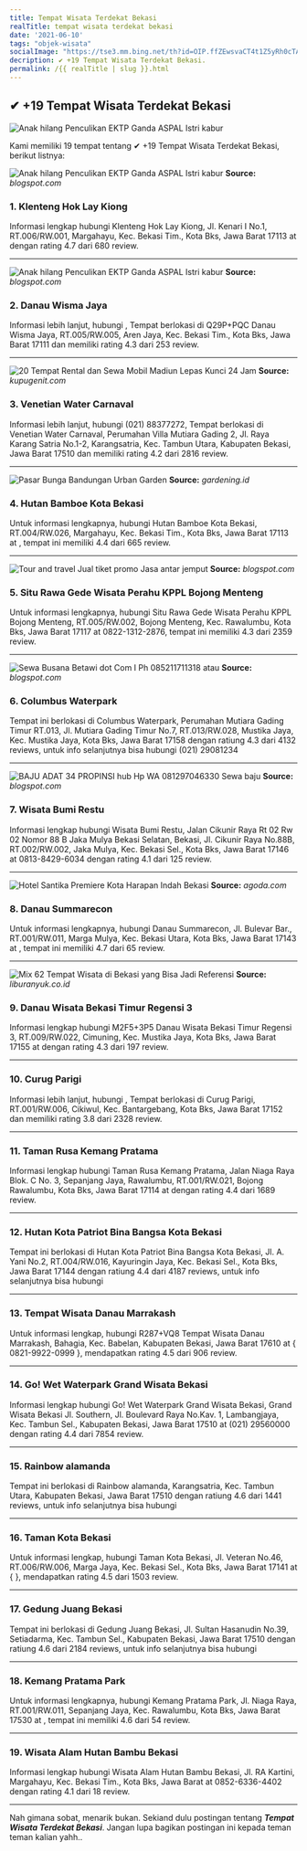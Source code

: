 ```yaml
---
title: Tempat Wisata Terdekat Bekasi
realTitle: tempat wisata terdekat bekasi
date: '2021-06-10'
tags: "objek-wisata"
socialImage: "https://tse3.mm.bing.net/th?id=OIP.ffZEwsvaCT4t1Z5yRh0cTAHaIC&amp;pid=15.1"
decription: ✔ +19 Tempat Wisata Terdekat Bekasi.
permalink: /{{ realTitle | slug }}.html
---
```


## ✔ +19 Tempat Wisata Terdekat Bekasi

![Anak hilang Penculikan EKTP Ganda  ASPAL Istri kabur ](https://2.bp.blogspot.com/-nqoJoAIN2YY/V_pYBZvLrkI/AAAAAAAAAMk/EeQnqP9CtigzvhjwcB7iq-4fhQozqvLyQCLcB/s1600/a%2Bkabur%2Bnana.jpg)



Kami memiliki 19 tempat tentang ✔ +19 Tempat Wisata Terdekat Bekasi, berikut listnya:



![Anak hilang Penculikan EKTP Ganda  ASPAL Istri kabur ](https://tse3.mm.bing.net/th?id=OIP.3pCTDnlRpNUZTR_GzcAzpAHaFT&amp;pid=15.1)
**Source:** _blogspot.com_


### 1. Klenteng Hok Lay Kiong



Informasi lengkap hubungi Klenteng Hok Lay Kiong, Jl. Kenari I No.1, RT.006/RW.001, Margahayu, Kec. Bekasi Tim., Kota Bks, Jawa Barat 17113 at  dengan rating 4.7 dari 680 review.

---


![Anak hilang Penculikan EKTP Ganda  ASPAL Istri kabur ](https://tse4.mm.bing.net/th?id=OIP.F3CgKeX3RQTk0EM0w4XYpgHaD4&amp;pid=15.1)
**Source:** _blogspot.com_


### 2. Danau Wisma Jaya



Informasi lebih lanjut, hubungi , Tempat berlokasi di Q29P+PQC Danau Wisma Jaya, RT.005/RW.005, Aren Jaya, Kec. Bekasi Tim., Kota Bks, Jawa Barat 17111 dan memiliki rating 4.3 dari 253 review.

---


![20 Tempat Rental dan Sewa Mobil Madiun Lepas Kunci 24 Jam](https://tse3.mm.bing.net/th?id=OIP.mL785-FIk7QYVeun9viHvgHaEb&amp;pid=15.1)
**Source:** _kupugenit.com_


### 3. Venetian Water Carnaval



Informasi lebih lanjut, hubungi (021) 88377272, Tempat berlokasi di Venetian Water Carnaval, Perumahan Villa Mutiara Gading 2, Jl. Raya Karang Satria No.1-2, Karangsatria, Kec. Tambun Utara, Kabupaten Bekasi, Jawa Barat 17510 dan memiliki rating 4.2 dari 2816 review.

---


![Pasar Bunga Bandungan  Urban Garden](https://tse3.mm.bing.net/th?id=OIP.vFHfj1quz6bhKd_LxeoNWgHaEv&amp;pid=15.1)
**Source:** _gardening.id_


### 4. Hutan Bamboe Kota Bekasi



Untuk informasi lengkapnya, hubungi Hutan Bamboe Kota Bekasi, RT.004/RW.026, Margahayu, Kec. Bekasi Tim., Kota Bks, Jawa Barat 17113 at , tempat ini memiliki 4.4 dari 665 review.

---


![Tour and travel Jual tiket promo Jasa antar jemput ](https://tse4.mm.bing.net/th?id=OIP.wtldJi2__1wEhjt5txBpdAHaEe&amp;pid=15.1)
**Source:** _blogspot.com_


### 5. Situ Rawa Gede Wisata Perahu KPPL Bojong Menteng



Untuk informasi lengkapnya, hubungi Situ Rawa Gede Wisata Perahu KPPL Bojong Menteng, RT.005/RW.002, Bojong Menteng, Kec. Rawalumbu, Kota Bks, Jawa Barat 17117 at 0822-1312-2876, tempat ini memiliki 4.3 dari 2359 review.

---


![Sewa Busana Betawi dot Com I Ph 085211711318 atau ](https://tse3.mm.bing.net/th?id=OIP.-yVoJ9SFgwDSOnq7Cm_U5AHaFs&amp;pid=15.1)
**Source:** _blogspot.com_


### 6. Columbus Waterpark



Tempat ini berlokasi di Columbus Waterpark, Perumahan Mutiara Gading Timur RT.013, Jl. Mutiara Gading Timur No.7, RT.013/RW.028, Mustika Jaya, Kec. Mustika Jaya, Kota Bks, Jawa Barat 17158 dengan ratiung 4.3 dari 4132 reviews, untuk info selanjutnya bisa hubungi (021) 29081234

---


![BAJU ADAT 34 PROPINSI hub Hp  WA 081297046330 Sewa baju ](https://tse2.mm.bing.net/th?id=OIP.qexUkOsxvfvYwHyapBhxcgHaD4&amp;pid=15.1)
**Source:** _blogspot.com_


### 7. Wisata Bumi Restu



Informasi lengkap hubungi Wisata Bumi Restu, Jalan Cikunir Raya Rt 02 Rw 02 Nomor 88 B Jaka Mulya Bekasi Selatan, Bekasi, Jl. Cikunir Raya No.88B, RT.002/RW.002, Jaka Mulya, Kec. Bekasi Sel., Kota Bks, Jawa Barat 17146 at 0813-8429-6034 dengan rating 4.1 dari 125 review.

---


![Hotel Santika Premiere Kota Harapan Indah Bekasi ](https://tse4.mm.bing.net/th?id=OIP.0MnHOdcg1B1_FUhx-S3pRQHaFj&amp;pid=15.1)
**Source:** _agoda.com_


### 8. Danau Summarecon



Untuk informasi lengkapnya, hubungi Danau Summarecon, Jl. Bulevar Bar., RT.001/RW.011, Marga Mulya, Kec. Bekasi Utara, Kota Bks, Jawa Barat 17143 at , tempat ini memiliki 4.7 dari 65 review.

---


![Mix 62 Tempat Wisata di Bekasi yang Bisa Jadi Referensi ](https://tse1.mm.bing.net/th?id=OIP.dX-By0IiV9Lh_jrAvqwubwHaE8&amp;pid=15.1)
**Source:** _liburanyuk.co.id_


### 9. Danau Wisata Bekasi Timur Regensi 3



Informasi lengkap hubungi M2F5+3P5 Danau Wisata Bekasi Timur Regensi 3, RT.009/RW.022, Cimuning, Kec. Mustika Jaya, Kota Bks, Jawa Barat 17155 at  dengan rating 4.3 dari 197 review.

---


### 10. Curug Parigi



Informasi lebih lanjut, hubungi , Tempat berlokasi di Curug Parigi, RT.001/RW.006, Cikiwul, Kec. Bantargebang, Kota Bks, Jawa Barat 17152 dan memiliki rating 3.8 dari 2328 review.

---


### 11. Taman Rusa Kemang Pratama



Informasi lengkap hubungi Taman Rusa Kemang Pratama, Jalan Niaga Raya Blok. C No. 3, Sepanjang Jaya, Rawalumbu, RT.001/RW.021, Bojong Rawalumbu, Kota Bks, Jawa Barat 17114 at  dengan rating 4.4 dari 1689 review.

---


### 12. Hutan Kota Patriot Bina Bangsa Kota Bekasi



Tempat ini berlokasi di Hutan Kota Patriot Bina Bangsa Kota Bekasi, Jl. A. Yani No.2, RT.004/RW.016, Kayuringin Jaya, Kec. Bekasi Sel., Kota Bks, Jawa Barat 17144 dengan ratiung 4.4 dari 4187 reviews, untuk info selanjutnya bisa hubungi 

---


### 13. Tempat Wisata Danau Marrakash



Untuk informasi lengkap, hubungi R287+VQ8 Tempat Wisata Danau Marrakash, Bahagia, Kec. Babelan, Kabupaten Bekasi, Jawa Barat 17610 at { 0821-9922-0999 }, mendapatkan rating 4.5 dari 906 review.

---


### 14. Go! Wet Waterpark Grand Wisata Bekasi



Informasi lengkap hubungi Go! Wet Waterpark Grand Wisata Bekasi, Grand Wisata Bekasi Jl. Southern, Jl. Boulevard Raya No.Kav. 1, Lambangjaya, Kec. Tambun Sel., Kabupaten Bekasi, Jawa Barat 17510 at (021) 29560000 dengan rating 4.4 dari 7854 review.

---


### 15. Rainbow alamanda



Tempat ini berlokasi di Rainbow alamanda, Karangsatria, Kec. Tambun Utara, Kabupaten Bekasi, Jawa Barat 17510 dengan ratiung 4.6 dari 1441 reviews, untuk info selanjutnya bisa hubungi 

---


### 16. Taman Kota Bekasi



Untuk informasi lengkap, hubungi Taman Kota Bekasi, Jl. Veteran No.46, RT.006/RW.006, Marga Jaya, Kec. Bekasi Sel., Kota Bks, Jawa Barat 17141 at {  }, mendapatkan rating 4.5 dari 1503 review.

---


### 17. Gedung Juang Bekasi



Tempat ini berlokasi di Gedung Juang Bekasi, Jl. Sultan Hasanudin No.39, Setiadarma, Kec. Tambun Sel., Kabupaten Bekasi, Jawa Barat 17510 dengan ratiung 4.6 dari 2184 reviews, untuk info selanjutnya bisa hubungi 

---


### 18. Kemang Pratama Park



Untuk informasi lengkapnya, hubungi Kemang Pratama Park, Jl. Niaga Raya, RT.001/RW.011, Sepanjang Jaya, Kec. Rawalumbu, Kota Bks, Jawa Barat 17530 at , tempat ini memiliki 4.6 dari 54 review.

---


### 19. Wisata Alam Hutan Bambu Bekasi



Informasi lengkap hubungi Wisata Alam Hutan Bambu Bekasi, Jl. RA Kartini, Margahayu, Kec. Bekasi Tim., Kota Bks, Jawa Barat at 0852-6336-4402 dengan rating 4.1 dari 18 review.

---









Nah gimana sobat, menarik bukan. Sekiand dulu postingan tentang ***Tempat Wisata Terdekat Bekasi***. Jangan lupa bagikan postingan ini kepada teman teman kalian yahh..
